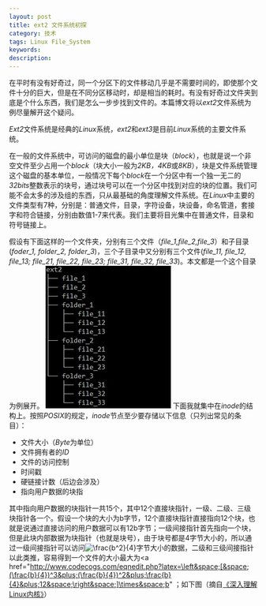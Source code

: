 ```yaml
---
layout: post
title: ext2 文件系统初探
category: 技术
tags: Linux File_System
keywords: 
description: 
---
```

在平时有没有好奇过，同一个分区下的文件移动几乎是不需要时间的，即使那个文件十分的巨大，但是在不同分区移动时，却是相当的耗时。有没有好奇过文件夹到底是个什么东西，我们是怎么一步步找到文件的。本篇博文将以*ext2*文件系统为例尽量解开这个疑问。

*Ext2*文件系统是经典的*Linux*系统，*ext2*和*ext3*是目前*Linux*系统的主要文件系统。

在一般的文件系统中，可访问的磁盘的最小单位是块（*block*），也就是说一个非空文件至少占用一个*block*（块大小一般为*2KB，4KB*或*8KB*），块是文件系统管理这个磁盘的基本单位，一般情况下每个*block*在一个分区中有一个独一无二的*32bits*整数表示的块号，通过块号可以在一个分区中找到对应的块的位置。我们可能不会太多的涉及组的东西，只从最基础的角度理解文件系统。在*Linux*中主要的文件类型有7种，分别是：普通文件，目录，字符设备，块设备，命名管道，套接字和符合链接，分别由数值1-7来代表。我们主要将目光集中在普通文件，目录和符号链接上。

假设有下面这样的一个文件夹，分别有三个文件（*file_1,file_2,file_3*）和子目录(*foder_1, folder_2, folder_3*)，三个子目录中又分别有三个文件(*file_11, file_12, file_13; file_21, file_22, file_23; file_31, file_32, file_33*)。本文都是一个这个目录为例展开。
![folder_structure](/public/img/ext2/1.PNG)
下面我就集中在*inode*的结构上。按照*POSIX*的规定，*inode*节点至少要存储以下信息（只列出常见的条目）：
- 文件大小（*Byte*为单位）
- 文件拥有者的*ID*
- 文件的访问控制
- 时间戳
- 硬链接计数（后边会涉及）
- 指向用户数据的块指

其中指向用户数据的块指针一共15个，其中12个直接块指针，一级、二级、三级块指针各一个。假设一个块的大小为b字节，12个直接块指针直接指向12个块，也就是说通过直接访问的用户数据可以有12b字节；一级间接指针首先指向一个块，但是此块内部数据为块指针（也就是块号），由于块号都是4字节大小的，所以通过一级间接指针可以访问<img src="http://latex.codecogs.com/gif.latex?\frac{b^2}{4}" title="\frac{b^2}{4}" />字节大小的数据，二级和三级间接指针以此类推，容易得到一个文件的大小最大为<a href="http://www.codecogs.com/eqnedit.php?latex=\left&space;[&space;(\frac{b}{4})^3&plus;(\frac{b}{4})^2&plus;\frac{b}{4}&plus;12&space;\right&space;]\times&space;b" ；如下图（摘自[《深入理解Linux内核》](http://www.amazon.com/Understanding-Linux-Kernel-Third-Edition/dp/0596005652/ref=sr_1_1?ie=UTF8&qid=1414327369&sr=8-1&keywords=understanding+linux+kernel)）
